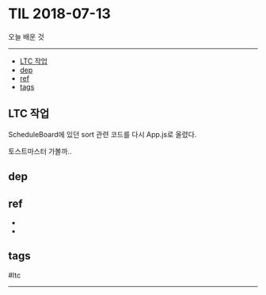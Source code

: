# TIL 2018-07-13

오늘 배운 것

--------------------------


- [LTC 작업](#ltc-작업)
- [dep](#dep)
- [ref](#ref)
- [tags](#tags)

## LTC 작업
ScheduleBoard에 있던 sort 관련 코드를 다시 App.js로 올렸다.

토스트마스터 가볼까..

## dep

## ref
- 
- 

## tags
  #ltc



--------------------------


 